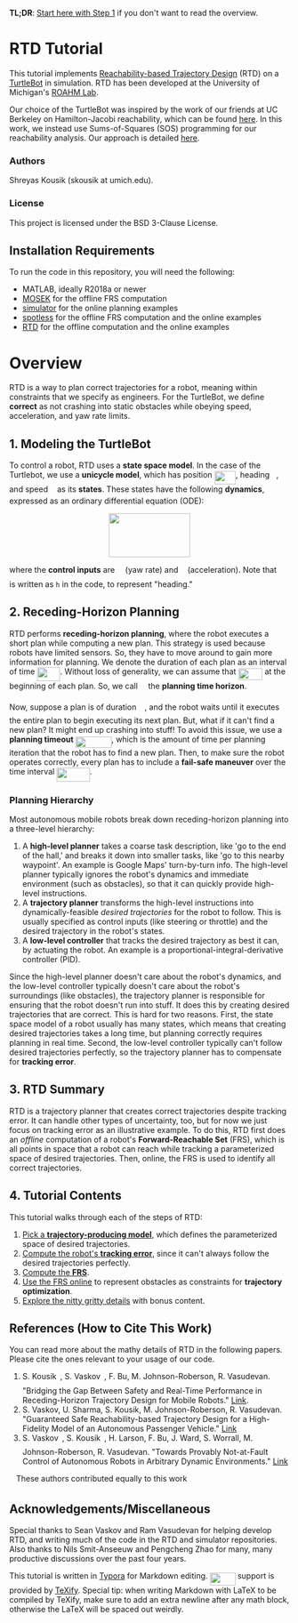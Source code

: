 **TL;DR**: [Start here with Step 1](https://github.com/skousik/RTD_tutorial/tree/master/step_1_desired_trajectories) if you don't want to read the overview.

# RTD Tutorial

This tutorial implements [Reachability-based Trajectory Design](https://github.com/ramvasudevan/RTD) (RTD) on a [TurtleBot](https://www.turtlebot.com/turtlebot2/) in simulation. RTD has been developed at the University of Michigan's [ROAHM Lab](http://www.roahmlab.com/).

Our choice of the TurtleBot was inspired by the work of our friends at UC Berkeley on Hamilton-Jacobi reachability, which can be found [here](https://abajcsy.github.io/safe_navigation/). In this work, we instead use Sums-of-Squares (SOS) programming for our reachability analysis. Our approach is detailed [here](https://arxiv.org/abs/1809.06746).

### Authors
Shreyas Kousik (skousik at umich.edu).

### License
This project is licensed under the BSD 3-Clause License.



## Installation Requirements

To run the code in this repository, you will need the following:
* MATLAB, ideally R2018a or newer
* [MOSEK](https://www.mosek.com/) for the offline FRS computation
* [simulator](https://github.com/skousik/simulator) for the online planning examples
* [spotless](https://github.com/spot-toolbox/spotless) for the offline FRS computation and the online examples
* [RTD](https://github.com/ramvasudevan/RTD) for the offline computation and the online examples

# Overview
RTD is a way to plan correct trajectories for a robot, meaning within constraints that we specify as engineers. For the TurtleBot, we define **correct** as not crashing into static obstacles while obeying speed, acceleration, and yaw rate limits.

## 1. Modeling the TurtleBot
To control a robot, RTD uses a **state space model**. In the case of the Turtlebot, we use a **unicycle model**, which has position <img src="/tex/7392a8cd69b275fa1798ef94c839d2e0.svg?invert_in_darkmode&sanitize=true" align=middle width=38.135511149999985pt height=24.65753399999998pt/>, heading <img src="/tex/27e556cf3caa0673ac49a8f0de3c73ca.svg?invert_in_darkmode&sanitize=true" align=middle width=8.17352744999999pt height=22.831056599999986pt/>, and speed <img src="/tex/6c4adbc36120d62b98deef2a20d5d303.svg?invert_in_darkmode&sanitize=true" align=middle width=8.55786029999999pt height=14.15524440000002pt/> as its **states**. These states have the following **dynamics**, expressed as an ordinary differential equation (ODE):
<p align="center"><img src="/tex/fe5ae23c6c1a6c32f63039eddf1fe044.svg?invert_in_darkmode&sanitize=true" align=middle width=145.87832655pt height=78.9048876pt/></p>



where the **control inputs** are <img src="/tex/ae4fb5973f393577570881fc24fc2054.svg?invert_in_darkmode&sanitize=true" align=middle width=10.82192594999999pt height=14.15524440000002pt/> (yaw rate) and <img src="/tex/44bc9d542a92714cac84e01cbbb7fd61.svg?invert_in_darkmode&sanitize=true" align=middle width=8.68915409999999pt height=14.15524440000002pt/> (acceleration). Note that <img src="/tex/27e556cf3caa0673ac49a8f0de3c73ca.svg?invert_in_darkmode&sanitize=true" align=middle width=8.17352744999999pt height=22.831056599999986pt/> is written as `h` in the code, to represent "heading."



## 2. Receding-Horizon Planning

RTD performs **receding-horizon planning**, where the robot executes a short plan while computing a new plan. This strategy is used because robots have limited sensors. So, they have to move around to gain more information for planning. We denote the duration of each plan as an interval of time <img src="/tex/e0393984691e829b97a04ed01dc2113e.svg?invert_in_darkmode&sanitize=true" align=middle width=41.50124384999999pt height=24.65753399999998pt/>. Without loss of generality, we can assume that <img src="/tex/c9d7adaf70649e6eac596cb7eba2b33e.svg?invert_in_darkmode&sanitize=true" align=middle width=43.44739739999999pt height=21.18721440000001pt/> at the beginning of each plan. So, we call <img src="/tex/2db35060f2b6f146752157657cfb5d5a.svg?invert_in_darkmode&sanitize=true" align=middle width=10.930443149999991pt height=20.221802699999984pt/> the **planning time horizon**.

Now, suppose a plan is of duration <img src="/tex/2db35060f2b6f146752157657cfb5d5a.svg?invert_in_darkmode&sanitize=true" align=middle width=10.930443149999991pt height=20.221802699999984pt/>, and the robot waits until it executes the entire plan to begin executing its next plan. But, what if it can't find a new plan? It might end up crashing into stuff! To avoid this issue, we use a **planning timeout** <img src="/tex/562282b5face354edcd2f160fd3941e0.svg?invert_in_darkmode&sanitize=true" align=middle width=64.40072759999998pt height=20.221802699999984pt/>, which is the amount of time per planning iteration that the robot has to find a new plan. Then, to make sure the robot operates correctly, every plan has to include a **fail-safe maneuver** over the time interval <img src="/tex/bbe77024f3f059a59d705d15a7827e6c.svg?invert_in_darkmode&sanitize=true" align=middle width=59.74333859999999pt height=24.65753399999998pt/>.

### Planning Hierarchy

Most autonomous mobile robots break down receding-horizon planning into a three-level hierarchy:
1. A **high-level planner** takes a coarse task description, like 'go to the end of the hall,' and breaks it down into smaller tasks, like 'go to this nearby waypoint'. An example is Google Maps' turn-by-turn info. The high-level planner typically ignores the robot's dynamics and immediate environment (such as obstacles), so that it can quickly provide high-level instructions.
2. A **trajectory planner** transforms the high-level instructions into dynamically-feasible *desired trajectories* for the robot to follow. This is usually specified as control inputs (like steering or throttle) and the desired trajectory in the robot's states.
3. A **low-level controller** that tracks the desired trajectory as best it can, by actuating the robot. An example is a proportional-integral-derivative controller (PID).

Since the high-level planner doesn't care about the robot's dynamics, and the low-level controller typically doesn't care about the robot's surroundings (like obstacles), the trajectory planner is responsible for ensuring that the robot doesn't run into stuff. It does this by creating desired trajectories that are correct. This is hard for two reasons. First, the state space model of a robot usually has many states, which means that creating desired trajectories takes a long time, but planning correctly requires planning in real time. Second, the low-level controller typically can't follow desired trajectories perfectly, so the trajectory planner has to compensate for **tracking error**.



## 3. RTD Summary

RTD is a trajectory planner that creates correct trajectories despite tracking error. It can handle other types of uncertainty, too, but for now we just focus on tracking error as an illustrative example. To do this, RTD first does an *offline* computation of a robot's **Forward-Reachable Set** (FRS), which is all points in space that a robot can reach while tracking a parameterized space of desired trajectories. Then, online, the FRS is used to identify all correct trajectories.



## 4. Tutorial Contents
This tutorial walks through each of the steps of RTD:
1. [Pick a **trajectory-producing model**](https://github.com/skousik/RTD_tutorial/tree/master/step_1_desired_trajectories), which defines the parameterized space of desired trajectories.
2. [Compute the robot's **tracking error**](https://github.com/skousik/RTD_tutorial/tree/master/step_2_error_function), since it can't always follow the desired trajectories perfectly.
3. [Compute the **FRS**](https://github.com/skousik/RTD_tutorial/tree/master/step_3_FRS_computation).
4. [Use the FRS online](https://github.com/skousik/RTD_tutorial/tree/master/step_4_online_planning) to represent obstacles as constraints for **trajectory optimization**.
5. [Explore the nitty gritty details](https://github.com/skousik/RTD_tutorial/tree/master/step_5_extras) with bonus content.



## References (How to Cite This Work)

You can read more about the mathy details of RTD in the following papers. Please cite the ones relevant to your usage of our code.
1. S. Kousik<img src="/tex/cdcac8939f3840cd8cddf40059a4cf58.svg?invert_in_darkmode&sanitize=true" align=middle width=6.735194399999992pt height=22.63846199999998pt/>, S. Vaskov<img src="/tex/cdcac8939f3840cd8cddf40059a4cf58.svg?invert_in_darkmode&sanitize=true" align=middle width=6.735194399999992pt height=22.63846199999998pt/>, F. Bu, M. Johnson-Roberson, R. Vasudevan. "Bridging the Gap Between Safety and Real-Time Performance in Receding-Horizon Trajectory Design for Mobile Robots." [Link](https://arxiv.org/abs/1809.06746).
2. S. Vaskov, U. Sharma, S. Kousik, M. Johnson-Roberson, R. Vasudevan. "Guaranteed Safe Reachability-based Trajectory Design for a High-Fidelity Model of an Autonomous Passenger Vehicle." [Link](https://arxiv.org/abs/1902.01786)
3. S. Vaskov<img src="/tex/cdcac8939f3840cd8cddf40059a4cf58.svg?invert_in_darkmode&sanitize=true" align=middle width=6.735194399999992pt height=22.63846199999998pt/>, S. Kousik<img src="/tex/cdcac8939f3840cd8cddf40059a4cf58.svg?invert_in_darkmode&sanitize=true" align=middle width=6.735194399999992pt height=22.63846199999998pt/>, H. Larson, F. Bu, J. Ward, S. Worrall, M. Johnson-Roberson, R. Vasudevan. "Towards Provably Not-at-Fault Control of Autonomous Robots in Arbitrary Dynamic Environments." [Link](https://arxiv.org/abs/1902.02851)

<img src="/tex/7c74eeb32158ff7c4f67d191b95450fb.svg?invert_in_darkmode&sanitize=true" align=middle width=8.219209349999991pt height=15.296829900000011pt/> These authors contributed equally to this work



## Acknowledgements/Miscellaneous

Special thanks to Sean Vaskov and Ram Vasudevan for helping develop RTD, and writing much of the code in the RTD and simulator repositories. Also thanks to Nils Smit-Anseeuw and Pengcheng Zhao for many, many productive discussions over the past four years.

This tutorial is written in [Typora]([https://typora.io](https://typora.io/)) for Markdown editing. <img src="/tex/87181ad2b235919e0785dee664166921.svg?invert_in_darkmode&sanitize=true" align=middle width=45.69716744999999pt height=22.465723500000017pt/> support is provided by [TeXify](https://github.com/apps/texify). Special tip: when writing Markdown with LaTeX to be compiled by TeXify, make sure to add an extra newline after any math block, otherwise the LaTeX will be spaced out weirdly.
